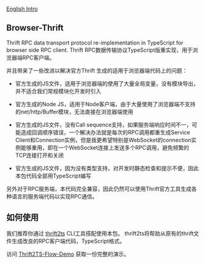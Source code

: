 [English Intro](./README.md)

## Browser-Thrift

Thrift RPC data transport protocol re-implementation in TypeScript for browser side RPC client.
Thrift RPC数据传输协议TypeScript版重实现，用于浏览器端RPC客户端。

并且带来了一些改进以解决官方Thrift 生成的适用于浏览器端代码上的问题：

* 官方生成的JS文件，适用于浏览器端的使用了大量全局变量，没有模块导出，并不适合我们常规模块化开发时引入

* 官方生成的Node JS，适用于Node客户端，由于大量使用了浏览器端不支持的net/http/Buffer模块，无法直接在浏览器端使用

* 官方生成的JS文件，没有Call sequence支持，如果服务端响应时间不一，可能造成回调顺序错误，一个解决办法就是每次的RPC调用都重生成Service Client和Connection实例，但是我更希望特别是WebSocket的connection实例能够重用，即在一个WebSocket连接上发送多个RPC调用，避免频繁的TCP连接打开和关闭

* 官方生成的JS文件，因为没有类型支持，对开发时静态检查和提示不便，因此本包代码全部用TypeScript编写

另外对于RPC服务端，本代码完全兼容，因此仍然可以使用Thrift官方工具生成各种语言的服务端代码以实现RPC通信。

## 如何使用

我们推荐你通过 [thrift2ts](https://www.npmjs.com/package/thrift2ts) CLI工具搭配使用本包。 thrift2ts将帮助从原有的thrift文件生成改良的RPC客户端代码，TypeScript格式。

访问 [Thrift2TS-Flow-Demo](https://github.com/thundernet8/Thrift2TS-Flow-Demo) 获取一份完整的演示。
